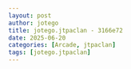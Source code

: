 ```yaml
---
layout: post
author: jotego
title: jotego.jtpaclan - 3166e72
date: 2025-06-20
categories: [Arcade, jtpaclan]
tags: [jotego.jtpaclan]
---
```


